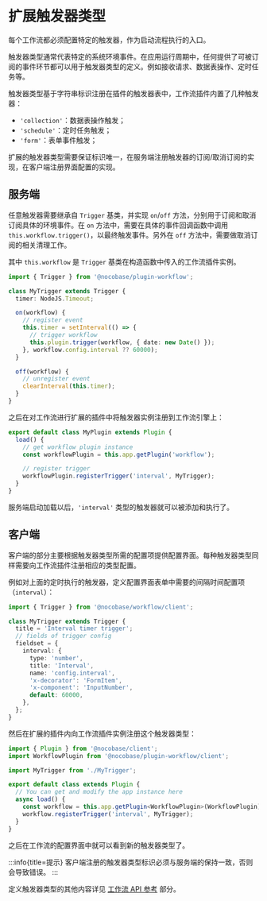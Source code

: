 # 扩展触发器类型

每个工作流都必须配置特定的触发器，作为启动流程执行的入口。

触发器类型通常代表特定的系统环境事件。在应用运行周期中，任何提供了可被订阅的事件环节都可以用于触发器类型的定义。例如接收请求、数据表操作、定时任务等。

触发器类型基于字符串标识注册在插件的触发器表中，工作流插件内置了几种触发器：

- `'collection'`：数据表操作触发；
- `'schedule'`：定时任务触发；
- `'form'`：表单事件触发；

扩展的触发器类型需要保证标识唯一，在服务端注册触发器的订阅/取消订阅的实现，在客户端注册界面配置的实现。

## 服务端

任意触发器需要继承自 `Trigger` 基类，并实现 `on`/`off` 方法，分别用于订阅和取消订阅具体的环境事件。在 `on` 方法中，需要在具体的事件回调函数中调用 `this.workflow.trigger()`，以最终触发事件。另外在 `off` 方法中，需要做取消订阅的相关清理工作。

其中 `this.workflow` 是 `Trigger` 基类在构造函数中传入的工作流插件实例。

```ts
import { Trigger } from '@nocobase/plugin-workflow';

class MyTrigger extends Trigger {
  timer: NodeJS.Timeout;

  on(workflow) {
    // register event
    this.timer = setInterval(() => {
      // trigger workflow
      this.plugin.trigger(workflow, { date: new Date() });
    }, workflow.config.interval ?? 60000);
  }

  off(workflow) {
    // unregister event
    clearInterval(this.timer);
  }
}
```

之后在对工作流进行扩展的插件中将触发器实例注册到工作流引擎上：

```ts
export default class MyPlugin extends Plugin {
  load() {
    // get workflow plugin instance
    const workflowPlugin = this.app.getPlugin('workflow');

    // register trigger
    workflowPlugin.registerTrigger('interval', MyTrigger);
  }
}
```

服务端启动加载以后，`'interval'` 类型的触发器就可以被添加和执行了。

## 客户端

客户端的部分主要根据触发器类型所需的配置项提供配置界面。每种触发器类型同样需要向工作流插件注册相应的类型配置。

例如对上面的定时执行的触发器，定义配置界面表单中需要的间隔时间配置项（`interval`）：

```ts
import { Trigger } from '@nocobase/workflow/client';

class MyTrigger extends Trigger {
  title = 'Interval timer trigger';
  // fields of trigger config
  fieldset = {
    interval: {
      type: 'number',
      title: 'Interval',
      name: 'config.interval',
      'x-decorator': 'FormItem',
      'x-component': 'InputNumber',
      default: 60000,
    },
  };
}
```

然后在扩展的插件内向工作流插件实例注册这个触发器类型：

```ts
import { Plugin } from '@nocobase/client';
import WorkflowPlugin from '@nocobase/plugin-workflow/client';

import MyTrigger from './MyTrigger';

export default class extends Plugin {
  // You can get and modify the app instance here
  async load() {
    const workflow = this.app.getPlugin<WorkflowPlugin>(WorkflowPlugin);
    workflow.registerTrigger('interval', MyTrigger);
  }
}
```

之后在工作流的配置界面中就可以看到新的触发器类型了。

:::info{title=提示}
客户端注册的触发器类型标识必须与服务端的保持一致，否则会导致错误。
:::

定义触发器类型的其他内容详见 [工作流 API 参考](../api/index.md#pluginregisterTrigger) 部分。

